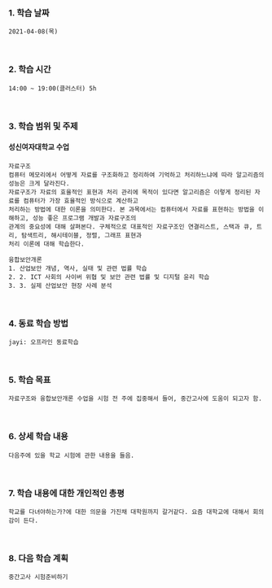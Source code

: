 ### 1. 학습 날짜
    2021-04-08(목)
​
### 2. 학습 시간
    14:00 ~ 19:00(클러스터) 5h
​
### 3. 학습 범위 및 주제         
#### 성신여자대학교 수업
    자료구조
    컴퓨터 메모리에서 어떻게 자료를 구조화하고 정리하여 기억하고 처리하느냐에 따라 알고리즘의 성능은 크게 달라진다. 
    자료구조가 자료의 효율적인 표현과 처리 관리에 목적이 있다면 알고리즘은 이렇게 정리된 자료를 컴퓨터가 가장 효율적인 방식으로 계산하고 
    처리하는 방법에 대한 이론을 의미한다. 본 과목에서는 컴퓨터에서 자료를 표현하는 방법을 이해하고, 성능 좋은 프로그램 개발과 자료구조의 
    관계의 중요성에 대해 살펴본다. 구체적으로 대표적인 자료구조인 연결리스트, 스택과 큐, 트리, 탐색트리, 해시테이블, 정렬, 그래프 표현과 
    처리 이론에 대해 학습한다.
    
    융합보안개론
    1. 산업보안 개념, 역사, 실태 및 관련 법률 학습 
    2. 2. ICT 사회의 사이버 위협 및 보안 관련 법률 및 디지털 윤리 학습 
    3. 3. 실제 산업보안 현장 사례 분석
​
### 4. 동료 학습 방법
    jayi: 오프라인 동료학습
​
### 5. 학습 목표
    자료구조와 융합보안개론 수업을 시험 전 주에 집중해서 들어, 중간고사에 도움이 되고자 함.
​
### 6. 상세 학습 내용
    다음주에 있을 학교 시험에 관한 내용을 들음.
​
### 7. 학습 내용에 대한 개인적인 총평
    학교를 다녀야하는가?에 대한 의문을 가진채 대학원까지 갈거같다. 요즘 대학교에 대해서 회의감이 든다.
​
### 8. 다음 학습 계획
    중간고사 시험준비하기